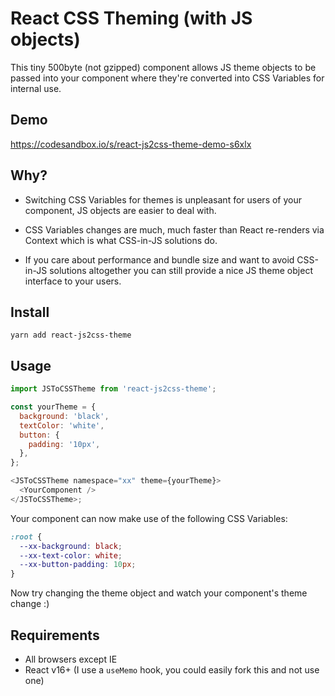 # React CSS Theming (with JS objects)

This tiny 500byte (not gzipped) component allows JS theme objects to be passed into your component where they're converted into CSS Variables for internal use.

<h2>Demo</h2>

https://codesandbox.io/s/react-js2css-theme-demo-s6xlx

<h2>Why?</h2>

- Switching CSS Variables for themes is unpleasant for users of your component, JS objects are easier to deal with.

- CSS Variables changes are much, much faster than React re-renders via Context which is what CSS-in-JS solutions do.

- If you care about performance and bundle size and want to avoid CSS-in-JS solutions altogether you can still provide a nice JS theme object interface to your users.

## Install

```
yarn add react-js2css-theme
```

<h2>Usage</h2>

```js
import JSToCSSTheme from 'react-js2css-theme';

const yourTheme = {
  background: 'black',
  textColor: 'white',
  button: {
    padding: '10px',
  },
};

<JSToCSSTheme namespace="xx" theme={yourTheme}>
  <YourComponent />
</JSToCSSTheme>;
```

Your component can now make use of the following CSS Variables:

```css
:root {
  --xx-background: black;
  --xx-text-color: white;
  --xx-button-padding: 10px;
}
```

Now try changing the theme object and watch your component's theme change :)

<h2>Requirements</h2>

- All browsers except IE
- React v16+ (I use a `useMemo` hook, you could easily fork this and not use one)
